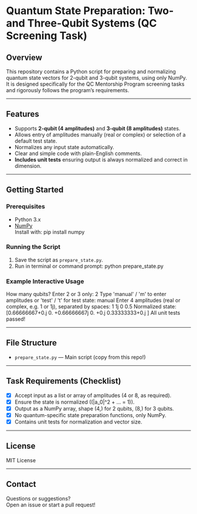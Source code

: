 # Quantum State Preparation: Two- and Three-Qubit Systems (QC Screening Task)

## Overview

This repository contains a Python script for preparing and normalizing quantum state vectors for 2-qubit and 3-qubit systems, using only NumPy.  
It is designed specifically for the QC Mentorship Program screening tasks and rigorously follows the program’s requirements.

---

## Features

- Supports **2-qubit (4 amplitudes)** and **3-qubit (8 amplitudes)** states.
- Allows entry of amplitudes manually (real or complex) or selection of a default test state.
- Normalizes any input state automatically.
- Clear and simple code with plain-English comments.
- **Includes unit tests** ensuring output is always normalized and correct in dimension.

---

## Getting Started

### Prerequisites

- Python 3.x
- [NumPy](https://numpy.org/)  
  Install with:
pip install numpy


### Running the Script

1. Save the script as `prepare_state.py`.
2. Run in terminal or command prompt:
python prepare_state.py


### Example Interactive Usage

How many qubits? Enter 2 or 3 only: 2
Type 'manual' / 'm' to enter amplitudes or 'test' / 't' for test state:
manual
Enter 4 amplitudes (real or complex, e.g. 1 or 1j), separated by spaces:
1 1j 0 0.5
Normalized state: [0.66666667+0.j 0. +0.66666667j 0. +0.j
0.33333333+0.j ]
All unit tests passed!


---

## File Structure

- `prepare_state.py` — Main script (copy from this repo!)

---

## Task Requirements (Checklist)

- [x] Accept input as a list or array of amplitudes (4 or 8, as required).
- [x] Ensure the state is normalized (\(|a_0|^2 + ... = 1\)).
- [x] Output as a NumPy array, shape (4,) for 2 qubits, (8,) for 3 qubits.
- [x] No quantum-specific state preparation functions, only NumPy.
- [x] Contains unit tests for normalization and vector size.

---

## License

MIT License

---

## Contact

Questions or suggestions?  
Open an issue or start a pull request!
